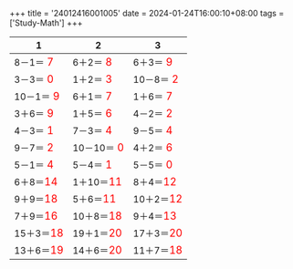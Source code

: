 +++ 
title = '24012416001005' 
date = 2024-01-24T16:00:10+08:00 
tags = ['Study-Math'] 
+++ 

1 | 2 | 3 
-- | -- | -- 
8－1＝<font color=red size=4> 7</font> | 6＋2＝<font color=red size=4> 8</font> | 6＋3＝<font color=red size=4> 9</font> 
3－3＝<font color=red size=4> 0</font> | 1＋2＝<font color=red size=4> 3</font> | 10－8＝<font color=red size=4> 2</font> 
10－1＝<font color=red size=4> 9</font> | 6＋1＝<font color=red size=4> 7</font> | 1＋6＝<font color=red size=4> 7</font> 
3＋6＝<font color=red size=4> 9</font> | 1＋5＝<font color=red size=4> 6</font> | 4－2＝<font color=red size=4> 2</font> 
4－3＝<font color=red size=4> 1</font> | 7－3＝<font color=red size=4> 4</font> | 9－5＝<font color=red size=4> 4</font> 
9－7＝<font color=red size=4> 2</font> | 10－10＝<font color=red size=4> 0</font> | 4＋2＝<font color=red size=4> 6</font> 
5－1＝<font color=red size=4> 4</font> | 5－4＝<font color=red size=4> 1</font> | 5－5＝<font color=red size=4> 0</font> 
6＋8＝<font color=red size=4>14</font> | 1＋10＝<font color=red size=4>11</font> | 8＋4＝<font color=red size=4>12</font> 
9＋9＝<font color=red size=4>18</font> | 5＋6＝<font color=red size=4>11</font> | 10＋2＝<font color=red size=4>12</font> 
7＋9＝<font color=red size=4>16</font> | 10＋8＝<font color=red size=4>18</font> | 9＋4＝<font color=red size=4>13</font> 
15＋3＝<font color=red size=4>18</font> | 19＋1＝<font color=red size=4>20</font> | 17＋3＝<font color=red size=4>20</font> 
13＋6＝<font color=red size=4>19</font> | 14＋6＝<font color=red size=4>20</font> | 11＋7＝<font color=red size=4>18</font> 

